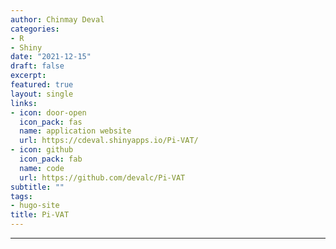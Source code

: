 ```yaml
---
author: Chinmay Deval
categories:
- R
- Shiny
date: "2021-12-15"
draft: false
excerpt: 
featured: true
layout: single
links:
- icon: door-open
  icon_pack: fas
  name: application website
  url: https://cdeval.shinyapps.io/Pi-VAT/
- icon: github
  icon_pack: fab
  name: code
  url: https://github.com/devalc/Pi-VAT
subtitle: ""
tags:
- hugo-site
title: Pi-VAT
---
```

***

